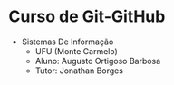 # Curso de Git-GitHub

- Sistemas De Informação
    - UFU (Monte Carmelo)
    - Aluno: Augusto Ortigoso Barbosa
    - Tutor: Jonathan Borges

